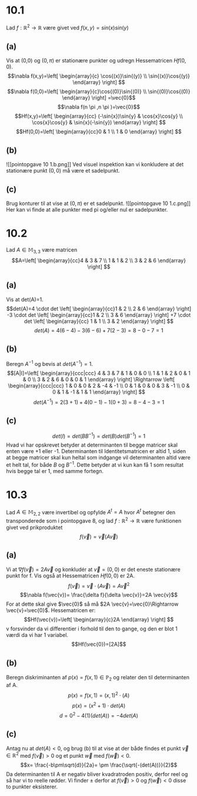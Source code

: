 # 10.1
Lad $f:\mathbb{R}^{2}\to \mathbb{R}$ være givet ved $f(x,y)=sin(x)sin(y)$
## (a)
Vis at (0,0) og $(0,\pi )$ er stationære punkter og udregn Hessematricen $Hf(0,0)$.
$$\nabla f(x,y)=\left[
\begin{array}{c}
\cos{(x)}\sin{(y)} \\ 
\sin{(x)}\cos{(y)}
\end{array}
\right] $$
$$\nabla f(0,0)=\left[
\begin{array}{c}\cos{(0)}\sin{(0)} \\ \sin{(0)}\cos{(0)}
\end{array}
\right] =\vec{0}$$
$$\nabla f(n \pi ,n \pi )=\vec{0}$$
$$Hf(x,y)=\left[
\begin{array}{cc}
(-\sin{x})\sin{y}  & \cos{x}\cos{y} \\ 
\cos{x}\cos{y} & \sin{x}(-\sin{y})
\end{array}
\right] $$
$$Hf(0,0)=\left[
\begin{array}{cc}0 & 1 \\ 1 & 0
\end{array}
\right] $$
## (b)
![[pointopgave 10 1.b.png]]
Ved visuel inspektion kan vi konkludere at det stationære punkt $(0,0)$ må være et sadelpunkt.
## (c)
Brug konturer til at vise at $(0,\pi )$ er et sadelpunkt.
![[pointopgave 10 1.c.png]]
Her kan vi finde at alle punkter med pi og/eller nul er sadelpunkter.
# 10.2
Lad $A \in \mathbb{M}_{3,3}$ være matricen $$A=\left[
\begin{array}{cc}4 & 3 & 7  \\ 1 & 1 & 2 \\ 3 & 2 & 6
\end{array}
\right] $$
## (a)
Vis at det(A)=1.
$$det(A)=4 \cdot  det \left[
\begin{array}{cc}1  & 2 \\ 2 & 6
\end{array}
\right] -3 \cdot det \left[
\begin{array}{cc}1 & 2 \\ 3 & 6
\end{array}
\right] +7 \cdot det \left[
\begin{array}{cc} 1 & 1 \\ 3 & 2
\end{array}
\right] $$
$$det(A)=4(6-4)-3(6-6)+7(2-3)=8-0-7=1$$
## (b)
Beregn $A^{-1}$ og bevis at $det(A^{-1})=1$.
$$[A|I]=\left[
\begin{array}{ccc|ccc}
4 & 3 & 7 & 1 & 0 & 0 \\ 
1 & 1 & 2 & 0 & 1 & 0 \\ 
3 & 2 & 6 & 0 & 0 & 1
\end{array}
\right] \Rightarrow \left[
\begin{array}{ccc|ccc}
1 & 0 & 0  & 2 & -4 & -1 \\ 
0 & 1 & 0 & 0 & 3 & -1 \\ 
0 & 0 & 1 & -1 & 1 & 1
\end{array}
\right] $$
$$det(A^{-1})=2(3+1)+4(0-1)-1(0+3)=8-4-3=1$$
## (c)
$$det(I)=det(BB^{-1})=det(B)det(B^{-1})=1$$
Hvad vi har opskrevet betyder at determinanten til begge matricer skal enten være +1 eller -1. 
Determinanten til Identitetsmatricen er altid 1, siden at begge matricer skal kun heltal som indgange vil determinanten altid være et helt tal, for både $B$ og $B^{-1}$. Dette betyder at vi kun kan få 1 som resultat hvis begge tal er 1, med samme fortegn.

# 10.3
Lad $A \in \mathbb{M}_{2,2}$ være invertibel og opfylde $A^{t}=A$ hvor $A^{t}$ betegner den transponderede som i pointopgave 8, og lad $f:\mathbb{R}^{2}\to \mathbb{R}$ være funktionen givet ved prikproduktet
$$f(\vec{v})=\vec{v}(A \vec{v})$$
## (a)
Vi at $\nabla f(\vec{v})=2A \vec{v}$ og konkludér at $\vec{v}=(0,0)$ er det eneste stationære punkt for f. Vis også at Hessematricen $Hf(0,0)$ er 2A.
$$f(\vec{v})=\vec{v}\cdot (A \vec{v})=A \vec{v}^{2}$$
$$\nabla f(\vec{v})= \frac{\delta f}{\delta \vec{v}}=2A \vec{v}$$
For at dette skal give $\vec{0}$ så må $2A \vec{v}=\vec{0}\Rightarrow \vec{v}=\vec{0}$.
Hessematricen er:
$$Hf(\vec{v})=\left[
\begin{array}{c}2A
\end{array}
\right] $$
v forsvinder da vi differentier i forhold til den to gange, og den er blot 1 værdi da vi har 1 variabel.
$$Hf(\vec{0})=[2A]$$
## (b)
Beregn diskriminanten af $p(x)=f(x,1)\in \mathbb{P}_2$ og relater den til determinanten af A.
$$p(x)=f(x,1)=(x,1)^{2}\cdot(A)$$
$$p(x)=(x^{2}+1) \cdot det(A)$$
$$d=0^{2}-4(1)(det(A))=-4det(A)$$

## (c)
Antag nu at $det(A)<0$, og brug (b) til at vise at der både findes et punkt $\vec{v}\in \mathbb{R}^{2}$ med $f(\vec{v})>0$ og et punkt $\vec{w}$ med $f(\vec{w})<0$.
$$x= \frac{-b\pm\sqrt{d}}{2a}= \pm \frac{\sqrt{-(det(A))}}{2}$$
Da determinanten til A er negativ bliver kvadratroden positiv, derfor reel og så har vi to reelle rødder.
Vi finder $\pm$ derfor at $f(\vec{v})>0$ og $f(\vec{w})<0$ disse to punkter eksisterer.